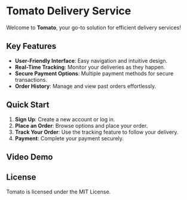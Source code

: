 # Tomato Delivery Service

Welcome to **Tomato**, your go-to solution for efficient delivery services!

## Key Features

- **User-Friendly Interface**: Easy navigation and intuitive design.
- **Real-Time Tracking**: Monitor your deliveries as they happen.
- **Secure Payment Options**: Multiple payment methods for secure transactions.
- **Order History**: Manage and view past orders effortlessly.

## Quick Start

1. **Sign Up**: Create a new account or log in.
2. **Place an Order**: Browse options and place your order.
3. **Track Your Order**: Use the tracking feature to follow your delivery.
4. **Payment**: Complete your payment securely.

## Video Demo

## License
Tomato is licensed under the MIT License.
